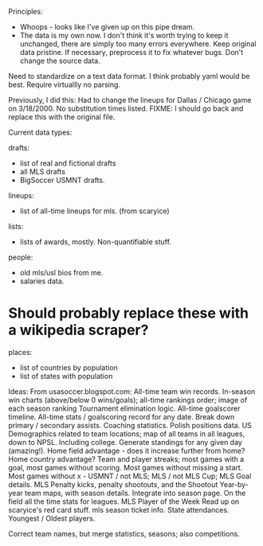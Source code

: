 Principles: 

* Whoops - looks like I've given up on this pipe dream.
* The data is my own now. I don't think it's worth trying to keep it unchanged, there are simply too many errors everywhere.
Keep original data pristine.
If necessary, preprocess it to fix whatever bugs.
Don't change the source data.

Need to standardize on a text data format. I think probably yaml would be best. Require virtuallly no parsing.

Previously, I did this:
Had to change the lineups for Dallas / Chicago game on 3/18/2000.  No substitution times listed.
FIXME: I should go back and replace this with the original file.


Current data types:

drafts:
 - list of real and fictional drafts
 - all MLS drafts
 - BigSoccer USMNT drafts.

lineups:
 - list of all-time lineups for mls. (from scaryice)

lists:
 - lists of awards, mostly. Non-quantifiable stuff.

people:
 - old mls/usl bios from me.
 - salaries data.

# Should probably replace these with a wikipedia scraper?
places:
 - list of countries by population
 - list of states with population

Ideas:
From usasoccer.blogspot.com:
All-time team win records.
In-season win charts (above/below 0 wins/goals); all-time rankings order; image of each season ranking
Tournament elimination logic.
All-time goalscorer timeline. All-time stats / goalscoring record for any date.
Break down primary / secondary assists.
Coaching statistics. Polish positions data.
US Demographics related to team locations; map of all teams in all leagues, down to NPSL. Including college.
Generate standings for any given day (amazing!).
Home field advantage - does it increase further from home? Home country advantage?
Team and player streaks; most games with a goal, most games without scoring. Most games without missing a start.
Most games without x - USMNT / not MLS; MLS / not MLS Cup; 
MLS Goal details.
MLS Penalty kicks, penalty shootouts, and the Shootout
Year-by-year team maps, with season details. Integrate into season page.
On the field all the time stats for leagues.
MLS Player of the Week
Read up on scaryice's red card stuff.
mls season ticket info.
State attendances.
Youngest / Oldest players.

Correct team names, but merge statistics, seasons; also competitions.
